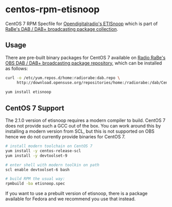 # centos-rpm-etisnoop
CentOS 7 RPM Specfile for [Opendigitalradio's ETISnoop](https://github.com/Opendigitalradio/etisnoop) which is part of [RaBe's DAB / DAB+ broadcasting package collection](https://build.opensuse.org/project/show/home:radiorabe:dab).

## Usage
There are pre-built binary packages for CentOS 7 available on [Radio RaBe's OBS DAB / DAB+ broadcasting package repository](https://build.opensuse.org/project/show/home:radiorabe:dab), which can be installed as follows:

```bash
curl -o /etc/yum.repos.d/home:radiorabe:dab.repo \
     http://download.opensuse.org/repositories/home:/radiorabe:/dab/CentOS_7/home:radiorabe:dab.repo
     
yum install etisnoop
```

## CentOS 7 Support

The 2.1.0 version of etisnoop requires a modern compiler to build. CentOS 7
does not provide such a GCC out of the box. You can work around this by
installing a modern version from SCL, but this is not supported on OBS hence
we do not currently provide binaries for CentOS 7.

```bash
# install modern toolchain on CentOS 7
yum install -y centos-release-scl
yum install -y devtoolset-9

# enter shell with modern toolkin on path
scl enable devtoolset-6 bash

# build RPM the usual way:
rpmbuild -ba etisnoop.spec
```

If you want to use a prebuilt version of etisnoop, there is a package available
for Fedora and we recommend you use that instead.
